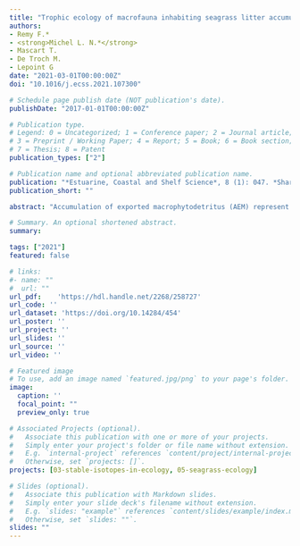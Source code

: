 ```yaml
---
title: "Trophic ecology of macrofauna inhabiting seagrass litter accumulations is related to the pulses of dead leaves"
authors:
- Remy F.*
- <strong>Michel L. N.*</strong>
- Mascart T.
- De Troch M.
- Lepoint G
date: "2021-03-01T00:00:00Z"
doi: "10.1016/j.ecss.2021.107300"

# Schedule page publish date (NOT publication's date).
publishDate: "2017-01-01T00:00:00Z"

# Publication type.
# Legend: 0 = Uncategorized; 1 = Conference paper; 2 = Journal article;
# 3 = Preprint / Working Paper; 4 = Report; 5 = Book; 6 = Book section;
# 7 = Thesis; 8 = Patent
publication_types: ["2"]

# Publication name and optional abbreviated publication name.
publication: "*Estuarine, Coastal and Shelf Science*, 8 (1): 047. *Shared first authorship"
publication_short: ""

abstract: "Accumulation of exported macrophytodetritus (AEM) represent unique habitats formed by the dead material originating from macrophyte ecosystems (e.g., seagrass, kelp, other seaweeds). AEM can be found everywhere, from the littoral zone to the deepest canyons, and from high to low latitudes. Seagrass AEMs are among the most common detrital accumulations found in marine environments, and sometimes include macroalgae wrack that has been ripped from the substrate. In the Mediterranean Sea, Posidonia oceanica (L.) Delile litter accumulations undergo pulses of new necromass all year, particularly in autumn, when dead leaves are shed. Here, macrofauna inhabiting AEM of Calvi Bay (Corsica, France) was sampled troughout an annual cycle (four seasons). By combining gut content examination and stable isotope analysis, we aimed to assess the effect of seasonal litter pulses on the trophic ecology of the dominant macrofauna species. Litter composition showed drastic variations throughout the sampling period, with the highest leaf litter quantity and contribution to AEMs in November. Dominant detritivores, herbivores, and omnivores responded positively to this increase by ingesting more seagrass material. A Bayesian stable isotope mixing model showed that the assimilation of carbon originating from seagrasses also increased. Additionally, isotopic niche modelling showed that consumer niches shifted towards seagrass isotopic composition in November. Predators did not shift their diet, but their isotopic composition was affected by the isotopic shift of their prey, demonstrating the transfer of seagrass carbon to higher trophic levels and the shift towards dead leaf material in the entire community. This response was, therefore, a rapid (days to weeks) parallel to that of the slow (months to years) decomposition of detrital material via physical alteration and microbial decomposition. This seemingly underestimated transfer route should be better characterised to understand the role of these seagrass beds in carbon sequestration in the marine environment."

# Summary. An optional shortened abstract.
summary: 

tags: ["2021"]
featured: false

# links:
#- name: ""
#  url: ""
url_pdf:	'https://hdl.handle.net/2268/258727'
url_code: ''
url_dataset: 'https://doi.org/10.14284/454'
url_poster: ''
url_project: ''
url_slides: ''
url_source: ''
url_video: ''

# Featured image
# To use, add an image named `featured.jpg/png` to your page's folder. 
image:
  caption: ''
  focal_point: ""
  preview_only: true

# Associated Projects (optional).
#   Associate this publication with one or more of your projects.
#   Simply enter your project's folder or file name without extension.
#   E.g. `internal-project` references `content/project/internal-project/index.md`.
#   Otherwise, set `projects: []`.
projects: [03-stable-isotopes-in-ecology, 05-seagrass-ecology]

# Slides (optional).
#   Associate this publication with Markdown slides.
#   Simply enter your slide deck's filename without extension.
#   E.g. `slides: "example"` references `content/slides/example/index.md`.
#   Otherwise, set `slides: ""`.
slides: ""
---
```

